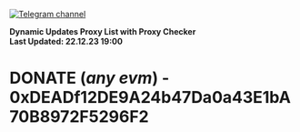 [![Telegram channel](https://img.shields.io/endpoint?url=https://runkit.io/damiankrawczyk/telegram-badge/branches/master?url=https://t.me/n4z4v0d)](https://t.me/n4z4v0d) 

**Dynamic Updates Proxy List with Proxy Checker**  
**Last Updated: 22.12.23 19:00**

# DONATE (_any evm_) - 0xDEADf12DE9A24b47Da0a43E1bA70B8972F5296F2
